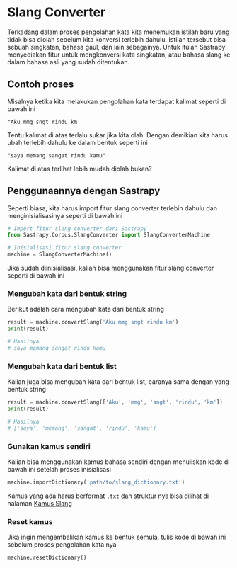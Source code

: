 # Slang Converter
Terkadang dalam proses pengolahan kata kita menemukan istilah baru yang tidak bisa diolah sebelum kita konversi terlebih dahulu. Istilah tersebut bisa sebuah singkatan, bahasa gaul, dan lain sebagainya. Untuk itulah Sastrapy menyediakan fitur untuk mengkonversi kata singkatan, atau bahasa slang ke dalam bahasa asli yang sudah ditentukan.

## Contoh proses
Misalnya ketika kita melakukan pengolahan kata terdapat kalimat seperti di bawah ini
```
"Aku mmg sngt rindu km
```
Tentu kalimat di atas terlalu sukar jika kita olah. Dengan demikian kita harus ubah terlebih dahulu ke dalam bentuk seperti ini
```
"saya memang sangat rindu kamu"
```
Kalimat di atas terlihat lebih mudah diolah bukan?

## Penggunaannya dengan Sastrapy
Seperti biasa, kita harus import fitur slang converter terlebih dahulu dan menginisialisasinya seperti di bawah ini
```python
# Import fitur slang converter dari Sastrapy
from Sastrapy.Corpus.SlangConverter import SlangConverterMachine

# Inisialisasi fitur slang converter
machine = SlangConverterMachine()
```
Jika sudah diinisialisasi, kalian bisa menggunakan fitur slang converter seperti di bawah ini

### Mengubah kata dari bentuk string
Berikut adalah cara mengubah kata dari bentuk string
```python
result = machine.convertSlang('Aku mmg sngt rindu km')
print(result) 

# Hasilnya
# saya memang sangat rindu kamu
```

### Mengubah kata dari bentuk list
Kalian juga bisa mengubah kata dari bentuk list, caranya sama dengan yang bentuk string
```python
result = machine.convertSlang(['Aku', 'mmg', 'sngt', 'rindu', 'km'])
print(result) 

# Hasilnya
# ['saya', 'memang', 'sangat', 'rindu', 'kamu']
```

### Gunakan kamus sendiri
Kalian bisa menggunakan kamus bahasa sendiri dengan menuliskan kode di bawah ini setelah proses inisialisasi
```python
machine.importDictionary('path/to/slang_dictionary.txt')
```
Kamus yang ada harus berformat `.txt` dan struktur nya bisa dilihat di halaman [Kamus Slang](/dictionary/slang.md)

### Reset kamus
Jika ingin mengembalikan kamus ke bentuk semula, tulis kode di bawah ini sebelum proses pengolahan kata nya
```python
machine.resetDictionary()
```